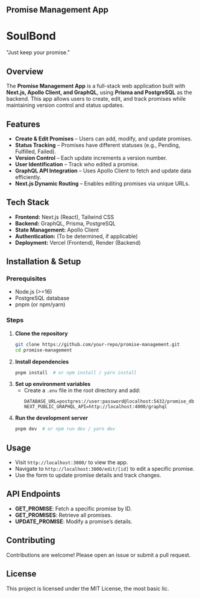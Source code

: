## Promise Management App
# SoulBond
"Just keep your promise."

## Overview
The **Promise Management App** is a full-stack web application built with **Next.js, Apollo Client, and GraphQL**, using **Prisma and PostgreSQL** as the backend. This app allows users to create, edit, and track promises while maintaining version control and status updates.

## Features
- **Create & Edit Promises** – Users can add, modify, and update promises.
- **Status Tracking** – Promises have different statuses (e.g., Pending, Fulfilled, Failed).
- **Version Control** – Each update increments a version number.
- **User Identification** – Track who edited a promise.
- **GraphQL API Integration** – Uses Apollo Client to fetch and update data efficiently.
- **Next.js Dynamic Routing** – Enables editing promises via unique URLs.

## Tech Stack
- **Frontend:** Next.js (React), Tailwind CSS
- **Backend:** GraphQL, Prisma, PostgreSQL
- **State Management:** Apollo Client
- **Authentication:** (To be determined, if applicable)
- **Deployment:** Vercel (Frontend), Render (Backend)

## Installation & Setup
### Prerequisites
- Node.js (>=16)
- PostgreSQL database
- pnpm (or npm/yarn)

### Steps
1. **Clone the repository**
   ```sh
   git clone https://github.com/your-repo/promise-management.git
   cd promise-management
   ```
2. **Install dependencies**
   ```sh
   pnpm install  # or npm install / yarn install
   ```
3. **Set up environment variables**
   - Create a `.env` file in the root directory and add:
     ```env
     DATABASE_URL=postgres://user:password@localhost:5432/promise_db
     NEXT_PUBLIC_GRAPHQL_API=http://localhost:4000/graphql
     ```
4. **Run the development server**
   ```sh
   pnpm dev  # or npm run dev / yarn dev
   ```

## Usage
- Visit `http://localhost:3000/` to view the app.
- Navigate to `http://localhost:3000/edit/[id]` to edit a specific promise.
- Use the form to update promise details and track changes.

## API Endpoints
- **GET_PROMISE**: Fetch a specific promise by ID.
- **GET_PROMISES**: Retrieve all promises.
- **UPDATE_PROMISE**: Modify a promise’s details.

## Contributing
Contributions are welcome! Please open an issue or submit a pull request.

## License
This project is licensed under the MIT License, the most basic lic.